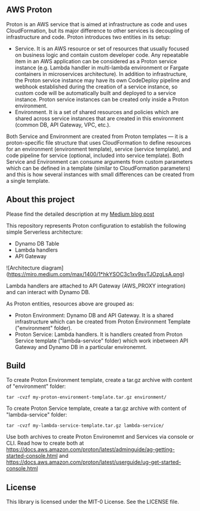 ## AWS Proton

Proton is an AWS service that is aimed at infrastructure as code and uses CloudFormation, but its major difference to other services is decoupling of infrastructure and code. Proton introduces two entities in its setup:

* Service. It is an AWS resource or set of resources that usually focused on business logic and contain custom developer code. Any repeatable item in an AWS application can be considered as a Proton service instance (e.g. Lambda handler in multi-lambda environment or Fargate containers in microservices architecture). In addition to infrastructure, the Proton service instance may have its own CodeDeploy pipeline and webhook established during the creation of a service instance, so custom code will be automatically built and deployed to a service instance. Proton service instances can be created only inside a Proton environment.
* Environment. It is a set of shared resources and policies which are shared across service instances that are created in this environment (common DB, API Gateway, VPC, etc.).

Both Service and Environment are created from Proton templates — it is a proton-specific file structure that uses CloudFormation to define resources for an environment (environment template), service (service template), and code pipeline for service (optional, included into service template).
Both Service and Environment can consume arguments from custom parameters which can be defined in a template (similar to CloudFormation parameters) and this is how several instances with small differences can be created from a single template.

## About this project

Please find the detailed description at my [Medium blog post](https://medium.com/@rostyslav.myronenko/aws-proton-101-and-detailed-code-example-29c816bdd361)

This repository represents Proton configuration to establish the following simple Serverless architecture:
- Dynamo DB Table
- Lambda handlers
- API Gateway

![Architecture diagram]
(https://miro.medium.com/max/1400/1*hkYSOC3c1xv9svTJOzgLsA.png)

Lambda handlers are attached to API Gateway (AWS_PROXY integration) and can interact with Dynamo DB.

As Proton entities, resources above are grouped as:
- Proton Environment: Dynamo DB and API Gateway. It is a shared infrastructure which can be created from Proton Environment Template ("environment" folder).
- Proton Service: Lambda handlers. It is handlers created from Proton Service template ("lambda-service" folder) which work inbetween API Gateway and Dynamo DB in a particular environemnt. 


## Build

To create Proton Environment template, create a tar.gz archive with content of "environment" folder:
```
tar -cvzf my-proton-environment-template.tar.gz environment/
```
To create Proton Service template, create a tar.gz archive with content of "lambda-service" folder:
```
tar -cvzf my-lambda-service-template.tar.gz lambda-service/
```
Use both archives to create Proton Environemnt and Services via console or CLI. Read how to create both at https://docs.aws.amazon.com/proton/latest/adminguide/ag-getting-started-console.html and https://docs.aws.amazon.com/proton/latest/userguide/ug-get-started-console.html

## License

This library is licensed under the MIT-0 License. See the LICENSE file.

